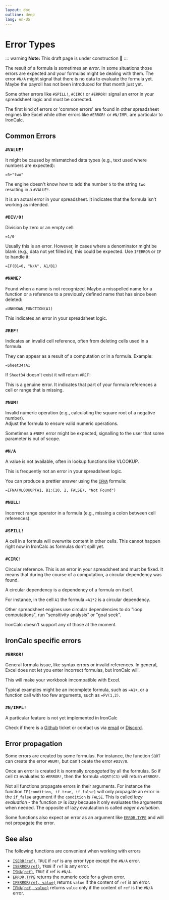```yaml
---
layout: doc
outline: deep
lang: en-US
---
```


# Error Types

::: warning
**Note:** This draft page is under construction 🚧
:::

The result of a formula is sometimes an _error_. In some situations those errors are expected and your formulas might be dealing with them.
The error `#N/A` might signal that there is no data to evaluate the formula yet. Maybe the payroll has not been introduced for that month just yet.

Some other errors like `#SPILL!`, `#CIRC!` or `#ERROR!` signal an error in your spreadsheet logic and must be corrected.

The first kind of errors or 'common errors' are found in other spreadsheet engines like Excel while other errors like `#ERROR!` or `#N/IMPL` are particular to IronCalc.

## Common Errors

### **`#VALUE!`**

It might be caused by mismatched data types (e.g., text used where numbers are expected):

```
=5+"two"
```

The engine doesn't know how to add the number `5` to the string `two` resulting in a `#VALUE!`.

It is an actual error in your spreadsheet. It indicates that the formula isn’t working as intended.

### **`#DIV/0!`**

Division by zero or an empty cell:

```
=1/0
```

Usually this is an error. However, in cases where a denominator might be blank (e.g., data not yet filled in), this could be expected. Use `IFERROR` or `IF` to handle it:

```
=IF(B1=0, "N/A", A1/B1)
```

### **`#NAME?`**

Found when a name is not recognized. Maybe a misspelled name for a function or a reference to a previously defined name that has since been deleted:

```
=UNKNOWN_FUNCTION(A1)
```

This indicates an error in your spreadsheet logic.

### **`#REF!`**

Indicates an invalid cell reference, often from deleting cells used in a formula.

They can appear as a result of a computation or in a formula. Example:

```
=Sheet34!A1
```

If `Sheet34` doesn't exist it will return `#REF!`

This is a genuine error. It indicates that part of your formula references a cell or range that is missing.

### **`#NUM!`**

Invalid numeric operation (e.g., calculating the square root of a negative number).  
Adjust the formula to ensure valid numeric operations.

Sometimes a `#NUM!` error might be expected, signalling to the user that some parameter is out of scope.

### **`#N/A`**

A value is not available, often in lookup functions like VLOOKUP.

This is frequently not an error in your spreadsheet logic.

You can produce a prettier answer using the [`IFNA`](/functions/information/isna) formula:

```
=IFNA(VLOOKUP(A1, B1:C10, 2, FALSE), "Not Found")
```

### **`#NULL!`**

Incorrect range operator in a formula (e.g., missing a colon between cell references).

### **`#SPILL!`**

A cell in a formula will overwrite content in other cells.
This cannot happen right now in IronCalc as formulas don't spill yet.

### **`#CIRC!`**

Circular reference. This is an error in your spreadsheet and must be fixed.
It means that during the course of a computation, a circular dependency was found.

A circular dependency is a dependency of a formula on itself.

For instance, in the cell `A1` the formula `=A1*2` is a circular dependency.

Other spreadsheet engines use circular dependencies to do "loop computations", run "sensitivity analysis" or "goal seek".

IronCalc doesn't support any of those at the moment.

## IronCalc specific errors

### **`#ERROR!`**

General formula issue, like syntax errors or invalid references.
In general, Excel does not let you enter incorrect formulas, but IronCalc will.

This will make your workbook imcompatible with Excel.

Typical examples might be an incomplete formula, such as `=A1+`, or a function call with too few arguments, such as `=FV(1,2)`.

### **`#N/IMPL!`**

A particular feature is not yet implemented in IronCalc

Check if there is a [Github](https://github.com/ironcalc) ticket or contact us via [email](mailto:hello@ironcalc.com) or [Discord](https://discord.com/invite/zZYWfh3RHJ).

## Error propagation

Some errors are created by some formulas. For instance, the function `SQRT` can create the error `#NUM!`, but can't ceate the error `#DIV/0`.

Once an error is created it is normally _propagated_ by all the formulas. So if cell `C3` evaluates to `#ERROR!`, then the formula
`=SQRT(C3)` will return `#ERROR!`.

Not all functions propagate errors in their arguments. For instance the function `IF(condition, if_true, if_false)` will only propagate an error in the `if_false` argument if the `condition` is `FALSE`. This is called _lazy evaluation_ - the function `IF` is _lazy_ because it only evaluates the arguments when needed. The opposite of lazy evaulaution is called _eager evaluation_.

Some functions also expect an error as an argument like [`ERROR.TYPE`](/functions/information/error.type) and will not propagate the error.


## See also

The following functions are convenient when working with errors

- [`ISERR(ref)`](/functions/information/iserr), `TRUE` if `ref` is any error type except the `#N/A` error.
- [`ISERROR(ref)`](/functions/information/iserror), `TRUE` if `ref` is any error.
- [`ISNA(ref)`](/functions/information/isna), `TRUE` if ref is `#N/A`.
- [`ERROR.TYPE`](/functions/information/error.type) returns the numeric code for a given error.
- [`IFERROR(ref, value)`](/functions/logical/iferror) returns `value` if the content of `ref` is an error.
- [`IFNA(ref, value)`](/functions/logical/ifna) returns `value` only if the content of `ref` is the `#N/A` error.
